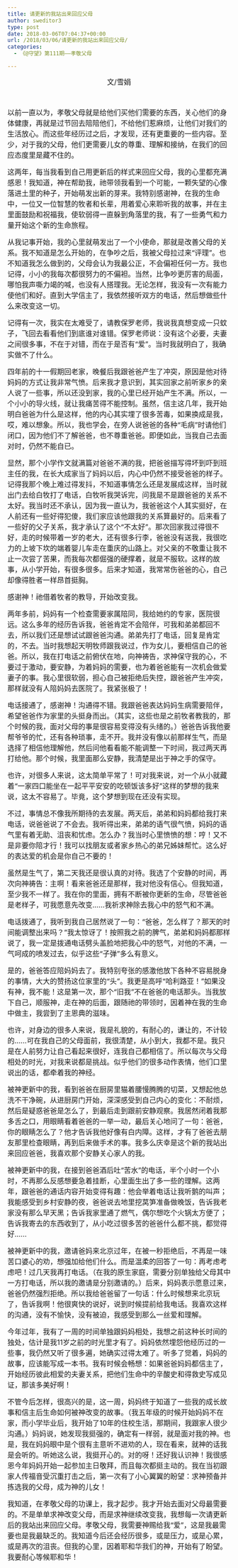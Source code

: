 ```yaml
---
title: 请更新的我站出来回应父母
author: sweditor3
type: post
date: 2018-03-06T07:04:37+00:00
url: /2018/03/06/请更新的我站出来回应父母/
categories:
  - 《@守望》第111期——孝敬父母

---
```

<p style="text-align: center;">
  <span style="font-size: 12pt;">文/雪娟</span>
</p>

&nbsp;

<span style="font-size: 12pt;">以前一直以为，孝敬父母就是给他们买他们需要的东西，关心他们的身体健康，再就是过节回去陪陪他们，不给他们惹麻烦，让他们对我们的生活放心。而这些年经历过之后，才发现，还有更重要的一些内容。至少，对于我的父母，他们更需要儿女的尊重、理解和接纳，在我们的回应态度里是藏不住的。</span>

<span style="font-size: 12pt;">这两年，每当我看到自己用更新后的样式来回应父母，我的心里都充满感恩！我知道，神在帮助我，祂带领我看到一个可能，一颗失望的心像落进土里的种子，开始萌发出新的芽来。我特别感谢神，在我的生命中，一位又一位智慧的牧者和长辈，用着爱心来聆听我的故事，并在主里面鼓励和祝福我，使软弱得一直躲到角落里的我，有了一些勇气和力量开始这个新的生命旅程。</span>

<span style="font-size: 12pt;">从我记事开始，我的心里就萌发出了一个小使命，那就是改善父母的关系。我不知道是怎么开始的，在争吵之后，我被父母拉过来“评理”。也不知道我怎么做到的，父母会认为我最公正，不会偏袒任何一方。我也记得，小小的我每次都很努力的不偏袒。当然，比争吵更厉害的局面，哪怕我声嘶力竭的喊，也没有人搭理我。无论怎样，我没有一次有能力使他们和好。直到大学信主了，我依然接听双方的电话，然后想做些什么来改变这一切。</span>
  
<span style="font-size: 12pt;">记得有一次，我实在太难受了，请教保罗老师，我说我真想变成一只蚊子，飞回去看看他们到底谁对谁错。保罗老师说：没有这个必要，夫妻之间很多事，不在于对错，而在于是否有“爱”。当时我就明白了，我确实做不了什么。</span>

<span style="font-size: 12pt;">四年前的十一假期回老家，晚餐后我跟爸爸产生了冲突，原因是他对待妈妈的方式让我非常气愤。后来我才意识到，其实回家之前听家乡的亲人说了一些事，所以还没到家，我的心里已经开始产生不满。所以，一个小小的导火线，就让我痛苦得不能控制。虽然，信主这几年，我开始明白爸爸为什么是这样，他的内心其实埋了很多苦毒，如果换成是我，哎，难以想象。所以，我也学会，在旁人说爸爸的各种“毛病”时请他们闭口，因为他们不了解爸爸，也不尊重爸爸。即便如此，当我自己去面对时，仍然不能自已。</span>

<span style="font-size: 12pt;">显然，那个小学作文就满篇对爸爸不满的我，把爸爸描写得坏到吓到班主任的我，在长大成家当了妈妈以后，内心中仍然不接受爸爸的样子。记得我那个晚上难过得发抖，不知道事情怎么还是发展成这样，当时就出门去给白牧打了电话，白牧听我哭诉完，问我是不是跟爸爸的关系不太好。我当时还不承认，因为我一直认为，我爸爸这个人其实挺好，在人前还有一些好得犯傻，我们家应该他跟我的关系算最好的。后来看了一些好的父子关系，我才承认了这个“不太好”。那次回家我过得很不好，走的时候带着一岁的老大，还有很多行李，爸爸没有送我，我很吃力的上坡下坎的端着婴儿车走在重庆的山路上。对父亲的不敬重让我不止一次尝了苦果，而我每次都倔强的硬撑着，就是不服软。这样的故事，从小学开始，有很多很多。后来才知道，我常常伤爸爸的心，自己却像得胜者一样昂首挺胸。</span>

<span style="font-size: 12pt;">感谢神！祂借着牧者的教导，开始改变我。</span>

<span style="font-size: 12pt;">两年多前，妈妈有一个检查需要家属陪同，我给她约的专家，医院很远。这么多年的经历告诉我，爸爸肯定不会陪伴，可我和弟弟都回不去，所以我们还是想试试跟爸爸沟通。弟弟先打了电话，回复是肯定的，不去。当时我想起天明牧师跟我说过，作为女儿，要相信自己的爸爸。所以，我在打电话之前俯伏在地，向神祷告，求神保守我的心，不要过于激动，要安静，为着妈妈的需要，也为着爸爸能有一次机会做爱妻子的事。我心里很软弱，担心自己被拒绝后失控，跟爸爸产生冲突，那样就没有人陪妈妈去医院了。我紧张极了！</span>

<span style="font-size: 12pt;">电话接通了，感谢神！沟通得不错。我跟爸爸表达妈妈生病需要陪伴，希望爸爸作为家里的头挺身而出。（其实，这些也是之前牧者教我的，那个时候的我，面对父母的事是很容易变得没有头绪的。）爸爸告诉我他要帮爷爷的忙，还有各种琐事，走不开。我并没有像以前那样生气，而是选择了相信他理解他，然后问他看看能不能调整一下时间，我过两天再打给他。那个时候，我里面那么安静，我清楚是出于神之手的保守。</span>

<span style="font-size: 12pt;">也许，对很多人来说，这太简单平常了！可对我来说，对一个从小就藏着“一家四口能坐在一起平平安安的吃顿饭该多好”这样的梦想的我来说，这太不容易了。毕竟，这个梦想到现在还没有实现。</span>

<span style="font-size: 12pt;">不过，事情总不像我所期待的去发展。两天后，弟弟和妈妈都给我打来电话，说爸爸说了不会去。我听得出来，弟弟的语气很气愤，妈妈的语气里有着无助、沮丧和忧虑。怎么办？我当时心里愤愤的想：哼！又不是非要你陪才行！我可以找朋友或者家乡热心的弟兄姊妹帮忙。这么好的表达爱的机会是你自己不要的！</span>

<span style="font-size: 12pt;">虽然是生气了，第二天我还是很认真的对待。我选了个安静的时间，再次向神祷告：主啊！看来爸爸还是那样，我对他没有信心。但我知道，至少我不一样了。我在你的里面，拥有不断被你更新的生命，尽管爸爸是老样子，可我愿意先改变……我祈求神除去我心中的怒气和不满。</span>

<span style="font-size: 12pt;">电话拨通了，我听到我自己居然说了一句：“爸爸，怎么样了？那天的时间能调整出来吗？”我太惊讶了！按照我之前的脾气，弟弟和妈妈都那样说了，我一定是拨通电话劈头盖脸地把我心中的怒气，对他的不满，一气呵成的喷发过去，似乎这些“子弹”多么有意义。</span>

<span style="font-size: 12pt;">是的，爸爸答应陪妈妈去了。我特别夸张的感激他放下各种不容易脱身的事情，大大的赞扬这位家里的“头”。我更是高呼“哈利路亚！”如果没有神，我不能！这是第一次，那个“旧我”不在爸爸的电话那头。当我放下自己，顺服神，走在神的后面，跟随祂的带领时，因着神在我的生命中做主，我尝到了主恩典的滋味。</span>

<span style="font-size: 12pt;">也许，对身边的很多人来说，我是礼貌的，有耐心的，谦让的，不计较的……可在我自己的父母面前，我很清楚，从小到大，我都不是。我只是在人前努力让自己看起来很好，连我自己都相信了。所以每次与父母相处的时光，对我来说都是挑战。似乎他们的很多动作表情，他们口里说出的话，都牵着我的神经。</span>

<span style="font-size: 12pt;">被神更新中的我，看到爸爸在厨房里猫着腰慢腾腾的切菜，又想起他总洗不干净碗，从进厨房门开始，深深感受到自己内心的变化：不耐烦，然后是疑惑爸爸是怎么了，到最后走到跟前安静观察。我居然闭着我那多舌之口，用眼睛看着爸爸的一举一动，最后关心地问了一句：爸爸，你的眼睛怎么了？他才告诉我他好像有白内障。这样，才有了爸爸去朋友那里检查眼睛，再到后来做手术的事。我多么庆幸是这个新的我站出来回应爸爸，我喜欢那个安静关心家人的我。</span>

<span style="font-size: 12pt;">被神更新中的我，在接到爸爸酒后吐“苦水”的电话，半个小时一个小时，不再那么反感想要急着挂断，心里面生出了多一些的理解。这两年，跟爸爸的通话内容开始变得有趣：他会举着电话让我听鹅的叫声；我能感受到乡村安静的夜，爸爸说去地里挖莴笋准备做晚饭，告诉我老家没有那么早天黑；告诉我家里通了燃气，偶尔想吃个火锅太方便了；告诉我寄去的东西收到了，从小吃过很多苦的爸爸什么都不挑，都觉得好……</span>

<span style="font-size: 12pt;">被神更新中的我，邀请爸妈来北京过年，在被一秒拒绝后，不再是一味苦口婆心的劝，想强加给他们什么。而是温柔的回答了一句：再考虑考虑吧！过几天我再打电话。（在我的原生家庭，需要分别单独给父母其中一方打电话，所以我的邀请是分别邀请的。）后来，妈妈表示愿意过来，爸爸仍然强烈拒绝。所以我给爸爸留了一句话：什么时候想来北京玩了，告诉我啊！他很爽快的说好，说到时候提前给我电话。我喜欢这样的沟通，没有不愉快，没有被迫，我感受到那么一丝爱和理解。</span>

<span style="font-size: 12pt;">今年过年，我有了一周的时间单独跟妈妈相处，我想之前这种长时间的独处，估计是我11岁之前的时光里才有了。妈妈依然埋怨他经历过的一些事，我仍然又听了很多遍，她确实过得太难了。听多了觉着，妈妈的故事，应该能写成一本书。我有时候会畅想：如果爸爸妈妈都信主了，开始经历彼此相爱的夫妻关系，把他们生命中的辛酸史和得救史写成见证，那该多美好啊！</span>

<span style="font-size: 12pt;">不管今后怎样，很高兴的是，这一周，妈妈终于知道了一些我的成长故事和信主后生命如何被神改变的故事。（我五年级的时候开始妈妈不在家，而小学毕业后，我开始了10年的住校生活，那期间，我跟家人很少沟通。）妈妈说，她发现我挺强的，确定有一样弱，就是面对我的神。也是，我在妈妈眼中是个很有主意听不进劝的人，现在看来，就神的话我是会听的。听她这么说，我挺开心的。对的呀！还好我认识神！我很感恩今年妈妈开始一起参加主日敬拜，而且每次都挺主动的。我在当初跟家人传福音受沉重打击之后，第一次有了小心翼翼的盼望：求神预备并拣选我的父母，成为神的儿女！</span>

<span style="font-size: 12pt;">我知道，在孝敬父母的功课上，我才起步。我才开始去面对父母最需要的。不是单单求神改变父母，而是求神继续改变我，我想每一次请更新后的我站出来回应父母。孝敬父母，我需要神赐给我“爱”，这是我最需要也是我最缺乏的。我知道今后还会经历很多，或是压力，或是心累，或是再次的沮丧。但我的心里，因着耶和华我们的神，开始有了盼望。我要耐心等候耶和华！</span>